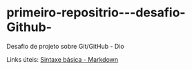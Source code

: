 # primeiro-repositrio---desafio-Github-
Desafio de projeto sobre Git/GitHub - Dio


Links úteis:
[Sintaxe  básica -  Markdown](https://www.markdownguide.org/basic-syntax/)
